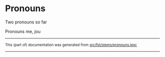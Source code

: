 # Pronouns
Two pronouns so far

Pronouns me, jou

* * *

<small>This (part of) documentation was generated from [src/fst/stems/pronouns.lexc](https://github.com/giellalt/lang-rmf/blob/main/src/fst/stems/pronouns.lexc)</small>

---

